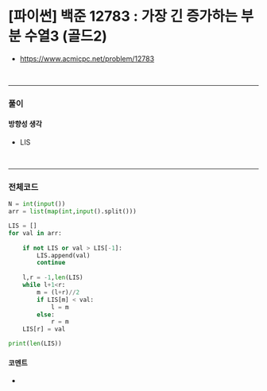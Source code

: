 # **\[파이썬\] 백준 12783 : 가장 긴 증가하는 부분 수열3 (골드2)**
* https://www.acmicpc.net/problem/12783
<br>


---

### **풀이**

#### **방향성 생각**

* LIS

<br>

---

### **전체코드**
```python
N = int(input())
arr = list(map(int,input().split()))

LIS = []
for val in arr:
    
    if not LIS or val > LIS[-1]:
        LIS.append(val)
        continue
    
    l,r = -1,len(LIS)
    while l+1<r:
        m = (l+r)//2
        if LIS[m] < val:
            l = m
        else:
            r = m
    LIS[r] = val

print(len(LIS))
```

#### **코멘트**

* 